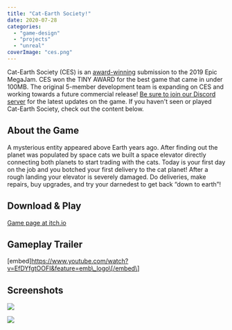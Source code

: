 ```yaml
---
title: "Cat-Earth Society!"
date: 2020-07-28
categories: 
  - "game-design"
  - "projects"
  - "unreal"
coverImage: "ces.png"
---
```


Cat-Earth Society (CES) is an [award-winning](https://www.unrealengine.com/en-US/blog/celebrating-the-winners-of-the-2019-epic-megajam?sessionInvalidated=true) submission to the 2019 Epic MegaJam. CES won the TINY AWARD for the best game that came in under 100MB. The original 5-member development team is expanding on CES and working towards a future commercial release! [Be sure to join our Discord server](https://discord.gg/789urVY) for the latest updates on the game. If you haven't seen or played Cat-Earth Society, check out the content below.

## About the Game

A mysterious entity appeared above Earth years ago. After finding out the planet was populated by space cats we built a space elevator directly connecting both planets to start trading with the cats. Today is your first day on the job and you botched your first delivery to the cat planet! After a rough landing your elevator is severely damaged. Do deliveries, make repairs, buy upgrades, and try your darnedest to get back “down to earth”!

## Download & Play

[Game page at itch.io](https://partlyatomic.itch.io/cat-earth-society)

## Gameplay Trailer

\[embed\]https://www.youtube.com/watch?v=EfDYfgtOOFI&feature=emb\_logo\[/embed\]

## Screenshots

![](images/c2.png)

![](images/c1.png)
